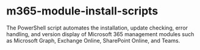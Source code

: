 # m365-module-install-scripts
The PowerShell script automates the installation, update checking, error handling, and version display of Microsoft 365 management modules such as Microsoft Graph, Exchange Online, SharePoint Online, and Teams.
